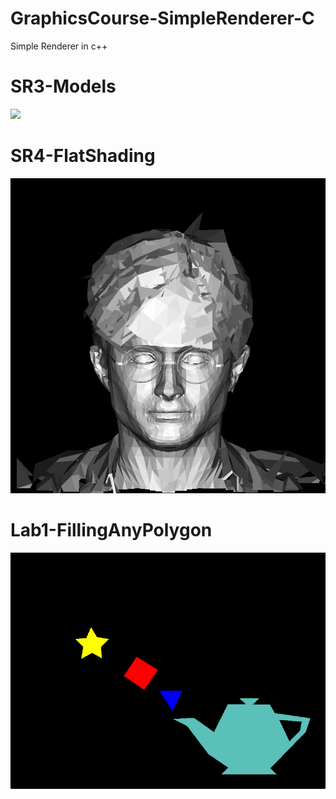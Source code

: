 # GraphicsCourse-SimpleRenderer-C
Simple Renderer in c++

<h1>SR3-Models </h1>
<img src="images/sr3.bmp" width = "800px" />

<h1> SR4-FlatShading </h1>
<img src="images/sr4.bmp" width = "700px" />

<h1> Lab1-FillingAnyPolygon </h1>
<img src="images/polygon.bmp" width = "700px" />


